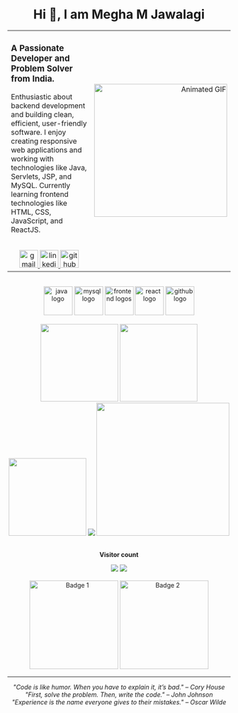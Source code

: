 <h1 align="center">Hi 👋, I am Megha M Jawalagi</h1>

<table style="width: 100%;">
  <tr>
    <td style="vertical-align: top; width: 50%;">
      <h3>A Passionate Developer and Problem Solver from India.</h3>
      <p>
        Enthusiastic about backend development and building clean, efficient, user-friendly software.
        I enjoy creating responsive web applications and working with technologies like Java, Servlets, JSP, and MySQL.
        Currently learning frontend technologies like HTML, CSS, JavaScript, and ReactJS.
      </p>
      <br/>
      <div align="center">
        <a href="mailto:jawalagimegham@gmail.com" target="_blank">
          <img src="https://raw.githubusercontent.com/maurodesouza/profile-readme-generator/master/src/assets/icons/social/gmail/default.svg" width="42" height="40" alt="gmail logo" />
        </a>
        <a href="https://www.linkedin.com/in/Megha-Jawalagi" target="_blank">
          <img src="https://raw.githubusercontent.com/maurodesouza/profile-readme-generator/master/src/assets/icons/social/linkedin/default.svg" width="42" height="40" alt="linkedin logo" />
        </a>
        <a href="https://github.com/LSUDOKO" target="_blank">
          <img src="https://techstack-generator.vercel.app/github-icon.svg" width="42" height="40" alt="github logo" />
        </a>
      </div>
    </td>
    <td style="text-align: right; width: 50%;">
      <img src="https://github.com/MishraShardendu22/MishraShardendu22/raw/main/giphy.gif" alt="Animated GIF" width="300"/>
    </td>
  </tr>
</table>

<br>

<div align="center">
  <img src="https://techstack-generator.vercel.app/java-icon.svg" width="65" height="65" alt="java logo" />
  <img src="https://skillicons.dev/icons?i=mysql" width="65" height="65" alt="mysql logo" />
  <img src="https://skillicons.dev/icons?i=html,css,js" width="65" height="65" alt="frontend logos" />
  <img src="https://techstack-generator.vercel.app/react-icon.svg" width="65" height="65" alt="react logo" />
  <img src="https://techstack-generator.vercel.app/github-icon.svg" width="65" height="65" alt="github logo" />
</div>

<br>

<div align="center">
  <img src="https://github-readme-stats.vercel.app/api?username=LSUDOKO&show_icons=true&theme=radical" height="175" />
  <img src="https://github-readme-stats.vercel.app/api/top-langs/?username=LSUDOKO&layout=compact&theme=radical" height="175" />
  <img src="https://streak-stats.demolab.com?user=LSUDOKO&theme=tokyonight" height="175" />
  <img src="https://github-profile-trophy.vercel.app/?username=LSUDOKO&theme=matrix" />
  <img src="https://github-readme-activity-graph.vercel.app/graph?username=LSUDOKO&theme=nightowl&area=true" height="300" />
</div>

<br>

<div align="center">
  <p><b>Visitor count</b></p>
  <img src="https://profile-counter.glitch.me/LSUDOKO/count.svg" />
  <img src="https://moe-counter.glitch.me/get/@LSUDOKO?theme=rule34" />
</div>

<br>

<div align="center">
  <img src="https://images.credly.com/size/220x220/images/6835309d-5d53-4231-abd7-a3aead632fc0/blob" alt="Badge 1" width="200">
  <img src="https://images.credly.com/size/220x220/images/e99e035b-06c9-4a97-b96e-2cad2756180c/blob" alt="Badge 2" width="200">
</div>

---

<p align="center">
  <i>"Code is like humor. When you have to explain it, it’s bad." – Cory House</i><br>
  <i>"First, solve the problem. Then, write the code." – John Johnson</i><br>
  <i>"Experience is the name everyone gives to their mistakes." – Oscar Wilde</i>
</p>
